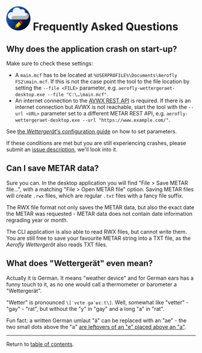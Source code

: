 ![](./favicon-64x64.png) Frequently Asked Questions
======================================

Why does the application crash on start-up?
------------------------------------------

Make sure to check these settings:

* A `main.mcf` has to be located at `%USERPROFILE%\Documents\Aerofly FS2\main.mcf`. If this is not the case point the tool to the file location by setting the `--file <FILE>` parameter, e.g. `aerofly-wettergeraet-desktop.exe --file "C:\…\main.mcf"`.
* An internet connection to the [AVWX REST API](https://avwx.rest/) is required. If there is an internet connection but AVWX is not reachable, start the tool with the `--url <URL>` parameter set to a different METAR REST API, e.g. `aerofly-wettergeraet-desktop.exe --url "https://www.example.com/"`.

See [the <i>Wettergerät</i>'s configuration guide](configuration.md) on how to set parameters.

If these conditions are met but you are still experiencing crashes, please submit an [issue description](https://github.com/fboes/aerofly-wettergeraet/issues), we'll look into it.

Can I save METAR data?
----------------------

Sure you can. In the desktop application you will find "File > Save METAR file...", with a matching "File > Open METAR file" option. Saving METAR files will create `.rwx` files, which are regular `.txt` files with a fancy file suffix.

The RWX file format not only saves the METAR data, but also the exact date the METAR was requested - METAR data does not contain date information regrading year or month.

The CLI application is also able to read RWX files, but cannot write them. You are still free to save your favourite METAR string into a TXT file, as the <i>Aerofly Wettergerät</i> also reads TXT files.

What does "Wettergerät" even mean?
----------------------------------

Actually it is German. It means "weather device" and for German ears has a funny touch to it, as no one would call a thermometer or barometer a "Wettergerät".

"Wetter" is pronounced `\[ˈvɛtɐ ɡəˈʁɛːt\]`. Well, somewhat like "vetter" - "gay" - "rat", but without the "y" in "gay" and a long "a" in "rat".

Fun fact: a written German umlaut "ä" can be replaced with an "ae" - the two small dots above the "a" [are leftovers of an "e" placed above an "a"](https://en.wikipedia.org/wiki/Diaeresis_(diacritic)#Umlaut).

---

Return to [table of contents](README.md).
